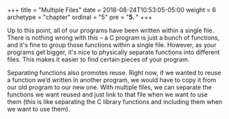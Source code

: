 +++
title = "Multiple Files"
date = 2018-08-24T10:53:05-05:00
weight = 6
archetype = "chapter"
ordinal = "5"
pre = "<b>5. </b>"
+++


Up to this point, all of our programs have been written within a
single file. There is nothing wrong with this – a C program is just
a bunch of functions, and it's fine to group those functions within a
single file. However, as your programs get bigger, it's nice to
physically separate functions into different files. This makes it
easier to find certain pieces of your program.

Separating functions also promotes reuse. Right now, if we
wanted to reuse a function we’d written in another program, we would
have to copy it from our old program to our new one. With
multiple files, we can separate the functions we want reused and
just link to that file when we want to use them (this is like
separating the C library functions and including them when we
want to use them).

